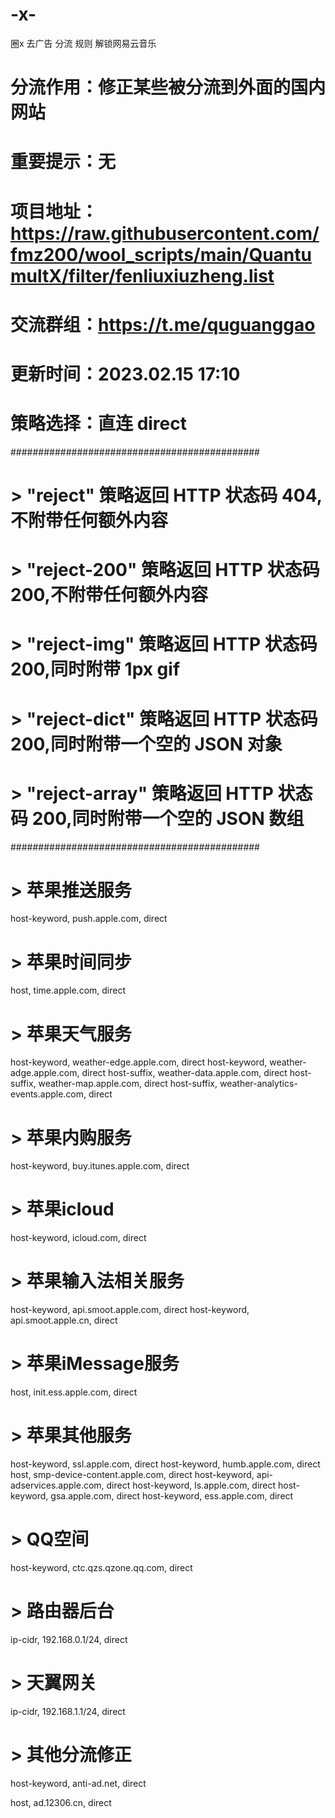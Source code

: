 # -x-
圈x
去广告
分流
规则
解锁网易云音乐
# 分流作用：修正某些被分流到外面的国内网站
# 重要提示：无
# 项目地址：https://raw.githubusercontent.com/fmz200/wool_scripts/main/QuantumultX/filter/fenliuxiuzheng.list
# 交流群组：https://t.me/quguanggao
# 更新时间：2023.02.15 17:10
# 策略选择：直连 direct
#############################################
# > "reject"        策略返回 HTTP 状态码 404,不附带任何额外内容
# > "reject-200"    策略返回 HTTP 状态码 200,不附带任何额外内容
# > "reject-img"    策略返回 HTTP 状态码 200,同时附带 1px gif
# > "reject-dict"   策略返回 HTTP 状态码 200,同时附带一个空的 JSON 对象
# > "reject-array"  策略返回 HTTP 状态码 200,同时附带一个空的 JSON 数组
#############################################


# > 苹果推送服务
host-keyword, push.apple.com, direct
# > 苹果时间同步
host, time.apple.com, direct
# > 苹果天气服务
host-keyword, weather-edge.apple.com, direct
host-keyword, weather-adge.apple.com, direct
host-suffix, weather-data.apple.com, direct
host-suffix, weather-map.apple.com, direct
host-suffix, weather-analytics-events.apple.com, direct
# > 苹果内购服务
host-keyword, buy.itunes.apple.com, direct
# > 苹果icloud
host-keyword, icloud.com, direct
# > 苹果输入法相关服务
host-keyword, api.smoot.apple.com, direct
host-keyword, api.smoot.apple.cn, direct
# > 苹果iMessage服务
host, init.ess.apple.com, direct
# > 苹果其他服务
host-keyword, ssl.apple.com, direct
host-keyword, humb.apple.com, direct
host, smp-device-content.apple.com, direct
host-keyword, api-adservices.apple.com, direct
host-keyword, ls.apple.com, direct
host-keyword, gsa.apple.com, direct
host-keyword, ess.apple.com, direct

# > QQ空间
host-keyword, ctc.qzs.qzone.qq.com, direct

# > 路由器后台
ip-cidr, 192.168.0.1/24, direct
# > 天翼网关
ip-cidr, 192.168.1.1/24, direct

# > 其他分流修正
host-keyword, anti-ad.net, direct

host, ad.12306.cn, direct
